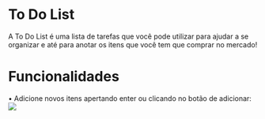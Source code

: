 # To Do List
A To Do List é uma lista de tarefas que você pode utilizar para ajudar a se organizar e até para anotar os itens que você tem que comprar no mercado!

# Funcionalidades

• Adicione novos itens apertando enter ou clicando no botão de adicionar:
![](https://i.imgur.com/ZsAqoZF.gif)
